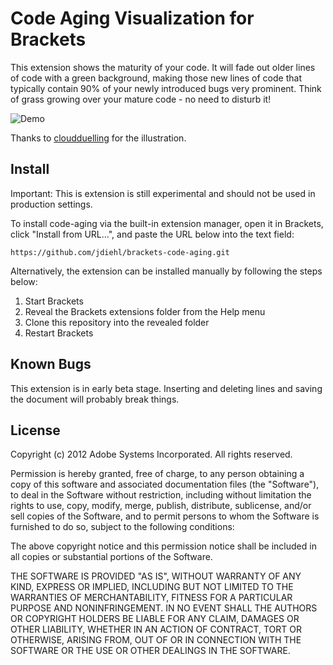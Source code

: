# Code Aging Visualization for Brackets

This extension shows the maturity of your code. It will fade out older lines of code
with a green background, making those new lines of code that typically contain 90% of
your newly introduced bugs very prominent. Think of grass growing over your mature code -
no need to disturb it!

![Demo](https://raw.github.com/jdiehl/brackets-code-aging/master/demo.gif)

Thanks to [cloudduelling](https://github.com/clouddueling) for the illustration.

## Install

Important: This is extension is still experimental and should not be used in production settings.

To install code-aging via the built-in extension manager, open it in Brackets, click "Install from URL...", and paste the URL below into the text field:

    https://github.com/jdiehl/brackets-code-aging.git

Alternatively, the extension can be installed manually by following the steps below:

1. Start Brackets
2. Reveal the Brackets extensions folder from the Help menu
3. Clone this repository into the revealed folder
4. Restart Brackets

## Known Bugs

This extension is in early beta stage. Inserting and deleting lines and saving the document will probably break things.

## License

Copyright (c) 2012 Adobe Systems Incorporated. All rights reserved.
 
Permission is hereby granted, free of charge, to any person obtaining a copy of this software and associated documentation files (the "Software"), to deal in the Software without restriction, including without limitation the rights to use, copy, modify, merge, publish, distribute, sublicense, and/or sell copies of the Software, and to permit persons to whom the Software is furnished to do so, subject to the following conditions:
 
The above copyright notice and this permission notice shall be included in all copies or substantial portions of the Software.
 
THE SOFTWARE IS PROVIDED "AS IS", WITHOUT WARRANTY OF ANY KIND, EXPRESS OR IMPLIED, INCLUDING BUT NOT LIMITED TO THE WARRANTIES OF MERCHANTABILITY, FITNESS FOR A PARTICULAR PURPOSE AND NONINFRINGEMENT. IN NO EVENT SHALL THE AUTHORS OR COPYRIGHT HOLDERS BE LIABLE FOR ANY CLAIM, DAMAGES OR OTHER LIABILITY, WHETHER IN AN ACTION OF CONTRACT, TORT OR OTHERWISE, ARISING FROM, OUT OF OR IN CONNECTION WITH THE SOFTWARE OR THE USE OR OTHER DEALINGS IN THE SOFTWARE.
